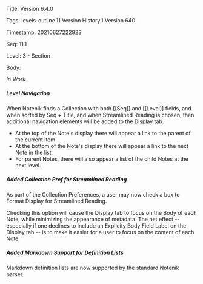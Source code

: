 Title:  Version 6.4.0

Tags:   levels-outline.11 Version History.1 Version 640

Timestamp: 20210627222923

Seq:    11.1

Level:  3 - Section

Body: 

*In Work*

##### Level Navigation

When Notenik finds a Collection with both [[Seq]] and [[Level]] fields, and when sorted by Seq + Title, and when Streamlined Reading is chosen, then additional navigation elements will be added to the Display tab. 

+ At the top of the Note's display there will appear a link to the parent of the current item. 
+ At the bottom of the Note's display there will appear a link to the next Note in the list. 
+ For parent Notes, there will also appear a list of the child Notes at the next level. 
 
##### Added Collection Pref for Streamlined Reading

As part of the Collection Preferences, a user may now check a box to Format Display for Streamlined Reading.

Checking this option will cause the Display tab to focus on the Body of each Note, while minimizing the appearance of metadata. The net effect -- especially if one declines to Include an Explicity Body Field Label on the Display tab -- is to make it easier for a user to focus on the content of each Note.
 
##### Added Markdown Support for Definition Lists

Markdown definition lists are now supported by the standard Notenik parser.
